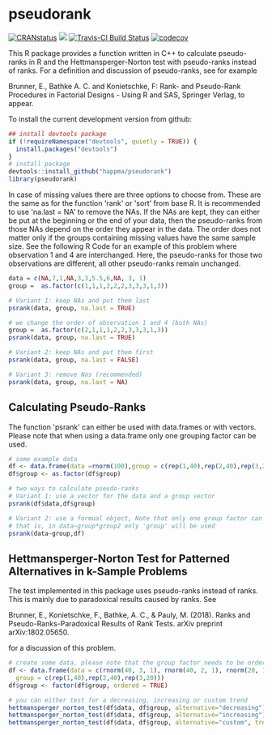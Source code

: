 # pseudorank

[![CRANstatus](https://www.r-pkg.org/badges/version/pseudorank)](https://cran.r-project.org/package=pseudorank)
[![](https://cranlogs.r-pkg.org/badges/pseudorank)](https://cran.r-project.org/package=pseudorank)
[![Travis-CI Build Status](https://travis-ci.org/happma/pseudorank.svg?branch=master)](https://travis-ci.org/happma/pseudorank)
[![codecov](https://codecov.io/gh/happma/pseudorank/branch/master/graph/badge.svg)](https://codecov.io/gh/happma/pseudorank)

This R package provides a function written in C++ to calculate pseudo-ranks in R and the Hettmansperger-Norton test with pseudo-ranks instead of ranks.
For a definition and discussion of pseudo-ranks, see for example 

Brunner, E., Bathke A. C. and Konietschke, F: Rank- and Pseudo-Rank Procedures in Factorial Designs - Using R and SAS, Springer Verlag, to appear.

To install the current development version from github:

``` r
## install devtools package
if (!requireNamespace("devtools", quietly = TRUE)) {
  install.packages("devtools")
}
# install package
devtools::install_github("happma/pseudorank")
library(pseudorank)
```
In case of missing values there are three options to choose from. These are the
same as for the function 'rank' or 'sort' from base R. It is recommended to use
'na.last = NA' to remove the NAs. If the NAs are kept, they can either be put at the beginning
or the end of your data, then the pseudo-ranks from those NAs depend on the order they appear in the data.
The order does not matter only if the groups containing missing values have the same sample size.
See the following R Code for an example of this problem where observation 1 and 4 are interchanged.
Here, the pseudo-ranks for those two observations are different, all other pseudo-ranks remain
unchanged.

``` r
data = c(NA,7,1,NA,3,3,5.5,6,NA, 3, 1)
group =  as.factor(c(1,1,1,2,2,2,3,3,3,1,3))

# Variant 1: keep NAs and put them last
psrank(data, group, na.last = TRUE)

# we change the order of observation 1 and 4 (both NAs)
group =  as.factor(c(2,1,1,1,2,2,3,3,3,1,3))
psrank(data, group, na.last = TRUE)

# Variant 2: keep NAs and put them first
psrank(data, group, na.last = FALSE)

# Variant 3: remove Nas (recommended)
psrank(data, group, na.last = NA)

```

## Calculating Pseudo-Ranks

The function 'psrank' can either be used with data.frames or with vectors. Please note that when using a data.frame only one grouping factor can be used.

``` r
# some example data
df <- data.frame(data =rnorm(100),group = c(rep(1,40),rep(2,40),rep(3,20)))
df$group <- as.factor(df$group)

# two ways to calculate pseudo-ranks
# Variant 1: use a vector for the data and a group vector
psrank(df$data,df$group)

# Variant 2: use a formual object, Note that only one group factor can be used
# that is, in data~group*group2 only 'group' will be used
psrank(data~group,df)
```

## Hettmansperger-Norton Test for Patterned Alternatives in k-Sample Problems

The test implemented in this package uses pseudo-ranks instead of ranks. This is mainly due to paradoxical results caused by ranks. See 

Brunner, E., Konietschke, F., Bathke, A. C., & Pauly, M. (2018). Ranks and Pseudo-Ranks-Paradoxical Results of Rank Tests. arXiv preprint arXiv:1802.05650.

for a discussion of this problem.

``` r
# create some data, please note that the group factor needs to be ordered
df <- data.frame(data = c(rnorm(40, 3, 1), rnorm(40, 2, 1), rnorm(20, 1, 1)),
  group = c(rep(1,40),rep(2,40),rep(3,20)))
df$group <- factor(df$group, ordered = TRUE)

# you can either test for a decreasing, increasing or custom trend
hettmansperger_norton_test(df$data, df$group, alternative="decreasing")
hettmansperger_norton_test(df$data, df$group, alternative="increasing")
hettmansperger_norton_test(df$data, df$group, alternative="custom", trend = c(1, 3, 2))

```
